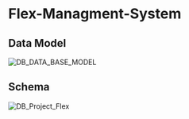 # Flex-Managment-System


## Data Model
![DB_DATA_BASE_MODEL](https://github.com/MARafey/Flex-Managment-System/assets/115175167/8a8666fd-091d-4ccc-88ab-3f0ece2946f2)


## Schema
![DB_Project_Flex](https://github.com/MARafey/Flex-Managment-System/assets/115175167/cda19307-91a7-4ecc-b3e8-317b35e6f3b1)

